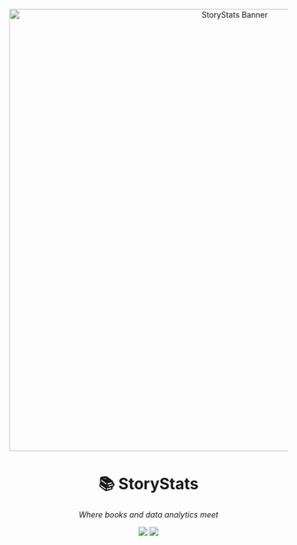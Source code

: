 <p align="center">
  <img src="assets/assets/assets/assets
  file_00000000802061fb8e6008cca49b2090.png" alt="StoryStats Banner" width="800"/>
</p>

<h1 align="center">📚 StoryStats</h1>

<p align="center">
  <i>Where books and data analytics meet</i>
</p>

<p align="center">
  <img src="https://img.shields.io/badge/Tools-Python%20|%20SQL%20|%20Tableau%20|%20NLP-blue?style=for-the-badge"/>
  <img src="https://img.shields.io/badge/Theme-Books%20%26%20Publishing-lightgrey?style=for-the-badge"/>
</p>
